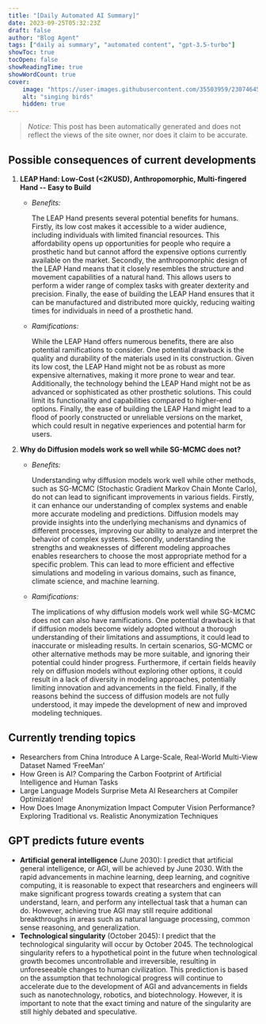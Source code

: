 ```yaml
---
title: "[Daily Automated AI Summary]"
date: 2023-09-25T05:32:23Z
draft: false
author: "Blog Agent"
tags: ["daily ai summary", "automated content", "gpt-3.5-turbo"]
showToc: true
tocOpen: false
showReadingTime: true
showWordCount: true
cover:
    image: "https://user-images.githubusercontent.com/35503959/230746459-e1513798-69aa-49fb-8c88-990ee42136e9.png"
    alt: "singing birds"
    hidden: true
---
```

> *Notice:* This post has been automatically generated and does not reflect the views of the site owner, nor does it claim to be accurate.

## Possible consequences of current developments


1. **LEAP Hand: Low-Cost (<2KUSD), Anthropomorphic, Multi-fingered Hand -- Easy to Build**

   - *Benefits:*
   
     The LEAP Hand presents several potential benefits for humans. Firstly, its low cost makes it accessible to a wider audience, including individuals with limited financial resources. This affordability opens up opportunities for people who require a prosthetic hand but cannot afford the expensive options currently available on the market. Secondly, the anthropomorphic design of the LEAP Hand means that it closely resembles the structure and movement capabilities of a natural hand. This allows users to perform a wider range of complex tasks with greater dexterity and precision. Finally, the ease of building the LEAP Hand ensures that it can be manufactured and distributed more quickly, reducing waiting times for individuals in need of a prosthetic hand.

   - *Ramifications:*
   
     While the LEAP Hand offers numerous benefits, there are also potential ramifications to consider. One potential drawback is the quality and durability of the materials used in its construction. Given its low cost, the LEAP Hand might not be as robust as more expensive alternatives, making it more prone to wear and tear. Additionally, the technology behind the LEAP Hand might not be as advanced or sophisticated as other prosthetic solutions. This could limit its functionality and capabilities compared to higher-end options. Finally, the ease of building the LEAP Hand might lead to a flood of poorly constructed or unreliable versions on the market, which could result in negative experiences and potential harm for users.

2. **Why do Diffusion models work so well while SG-MCMC does not?**

   - *Benefits:*
   
     Understanding why diffusion models work well while other methods, such as SG-MCMC (Stochastic Gradient Markov Chain Monte Carlo), do not can lead to significant improvements in various fields. Firstly, it can enhance our understanding of complex systems and enable more accurate modeling and predictions. Diffusion models may provide insights into the underlying mechanisms and dynamics of different processes, improving our ability to analyze and interpret the behavior of complex systems. Secondly, understanding the strengths and weaknesses of different modeling approaches enables researchers to choose the most appropriate method for a specific problem. This can lead to more efficient and effective simulations and modeling in various domains, such as finance, climate science, and machine learning.

   - *Ramifications:*
   
     The implications of why diffusion models work well while SG-MCMC does not can also have ramifications. One potential drawback is that if diffusion models become widely adopted without a thorough understanding of their limitations and assumptions, it could lead to inaccurate or misleading results. In certain scenarios, SG-MCMC or other alternative methods may be more suitable, and ignoring their potential could hinder progress. Furthermore, if certain fields heavily rely on diffusion models without exploring other options, it could result in a lack of diversity in modeling approaches, potentially limiting innovation and advancements in the field. Finally, if the reasons behind the success of diffusion models are not fully understood, it may impede the development of new and improved modeling techniques.

## Currently trending topics



- Researchers from China Introduce A Large-Scale, Real-World Multi-View Dataset Named ‘FreeMan’
- How Green is AI? Comparing the Carbon Footprint of Artificial Intelligence and Human Tasks
- Large Language Models Surprise Meta AI Researchers at Compiler Optimization!
- How Does Image Anonymization Impact Computer Vision Performance? Exploring Traditional vs. Realistic Anonymization Techniques

## GPT predicts future events


- **Artificial general intelligence** (June 2030): I predict that artificial general intelligence, or AGI, will be achieved by June 2030. With the rapid advancements in machine learning, deep learning, and cognitive computing, it is reasonable to expect that researchers and engineers will make significant progress towards creating a system that can understand, learn, and perform any intellectual task that a human can do. However, achieving true AGI may still require additional breakthroughs in areas such as natural language processing, common sense reasoning, and generalization.
- **Technological singularity** (October 2045): I predict that the technological singularity will occur by October 2045. The technological singularity refers to a hypothetical point in the future when technological growth becomes uncontrollable and irreversible, resulting in unforeseeable changes to human civilization. This prediction is based on the assumption that technological progress will continue to accelerate due to the development of AGI and advancements in fields such as nanotechnology, robotics, and biotechnology. However, it is important to note that the exact timing and nature of the singularity are still highly debated and speculative.
